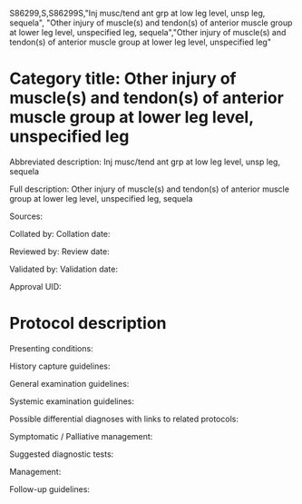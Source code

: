 S86299,S,S86299S,"Inj musc/tend ant grp at low leg level, unsp leg, sequela", "Other injury of muscle(s) and tendon(s) of anterior muscle group at lower leg level, unspecified leg, sequela","Other injury of muscle(s) and tendon(s) of anterior muscle group at lower leg level, unspecified leg"
# Category title: Other injury of muscle(s) and tendon(s) of anterior muscle group at lower leg level, unspecified leg

Abbreviated description: Inj musc/tend ant grp at low leg level, unsp leg, sequela

Full description: Other injury of muscle(s) and tendon(s) of anterior muscle group at lower leg level, unspecified leg, sequela

Sources:

Collated by:
Collation date:

Reviewed by:
Review date:

Validated by:
Validation date:

Approval UID:

# Protocol description

Presenting conditions:

History capture guidelines:

General examination guidelines:

Systemic examination guidelines:

Possible differential diagnoses with links to related protocols:

Symptomatic / Palliative management:

Suggested diagnostic tests:

Management:

Follow-up guidelines:
